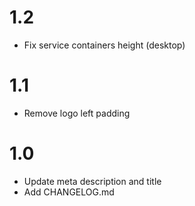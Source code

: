 # 1.2

- Fix service containers height (desktop)

# 1.1

- Remove logo left padding

# 1.0

- Update meta description and title
- Add CHANGELOG.md